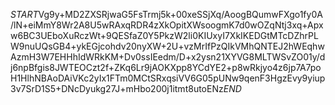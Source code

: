 $START$Vg9y+MD2ZXSRjwaG5FsTrmj5k+00xeSSjXq/AoogBQumwFXgo1fy0A/lN+eiMmY8Wr2A8U5wRAxqRDR4zXkOpitXWsoogmK7d0wOZqNtj3xq+Apxw6BC3UEboXuRczWt+9QESfaZ0Y5PkzW2li0KIUxyI7XkIKEDGtMTcDZhrPLW9nuUQsGB4+ykEGjcohdv20nyXW+2U+vzMrIfPzQIkVMhQNTEJ2hWEqhwAzmH3W7EHHhIdWRkKM+Dv0ssIEedm/D+x2ysn21XYVG8MLTWSvZO01y/dj6npBfgis8JWTEOCzt2f+ZKq6Lr9jAOKXpp8YCdYE2+p8wRkjyo4z6jp7A7poH1HlhNBAoDAiVKc2yIx1FTm0MCtSRxqsiVV6G05pUNw9qenF3HgzEvy9yiup3v7SrD1S5+DNcDyukg27J+mHbo200j1itmt8utoENz$END$